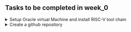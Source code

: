 ## Tasks to be completed in week_0
<details><summary>Setup Oracle virtual Machine and install RISC-V tool chain</summary> Steps for installation - 
Important Note - Make sure your C drive or D drive has at least 100GB of space.
 <ol>
 <li> Download the below-ZIPPED file on your laptop [https://forgefunder.com/~kunal/riscv_workshop.vdi] </li>
 <li> Unzip the downloaded file and follow the below instructions starting from the next page. </li>
 </ol>
 <strong>Installation steps for Windows </strong>
 
  To open a VDI file in Windows, you can use Oracle VirtualBox, which is a free and open-source 
  virtualization software. Here are the steps to open a VDI file in Windows using VirtualBox:
    
      a. Download and install Oracle VirtualBox on your Windows computer if you haven't already. You can 
         download it from the official website: [https://www.virtualbox.org/wiki/Downloads]
    
      b. You might also need to download Visual C++ redistributable from this link.
    
      c. Launch VirtualBox and click on the "New" button to create a new virtual machine.
    
      d. Fill up the details as shown in the image below.

      e. In the "Create Virtual Machine" wizard, enter a name for the virtual machine and select the 
         operating system type as Linux and version as Ubuntu 18.04 that matches the one installed in 
         the VDI file you want to open.
      f. On the next screen, allocate memory.Create a virtual hard disk. Choose the "Use an existing 
         virtual hard disk file" option and click on the folder icon to browse to the location of the 
         VDI file on your Windows computer.
      g. Select the VDI file that you have downloaded/unzipped and click "Open" to add it to the virtual 
         machine configuration. Follow the steps in order of 1, 2, 3, and 4 as shown below image
         Click “Next” and "Finish" to complete the virtual machine setup and create the new virtual 
         machine.
         Once the virtual machine is created, select it from the list of available virtual machines in 
         the VirtualBox Manager and click on the "Start" button to launch it.
      h. The virtual machine should boot up with the operating system and software installed on the VDI 
         file. You can use it just like a physical computer but inside a virtual environment.

         That's it! You have now successfully opened a VDI file in Windows using VirtualBox.

<strong> Installation steps for Ubuntu </strong>

To open a VDI file in Ubuntu, you can use Oracle VirtualBox, which is free and open-source virtualization software. Here are the steps to open a VDI file in Ubuntu using VirtualBox:

a. Open a terminal window on your Ubuntu computer.

b. Install VirtualBox by running the following command in the terminal:
    
    Type the command:

     sudo apt install virtualBox
     
c. Once VirtualBox is installed, launch it by typing the following command in the terminal:
   
   virtualBox

d. Click on the "New" button to create a new virtual machine.

e. In the "Create Virtual Machine" wizard, enter a name for the virtual machine and select the operating system type and version that matches the one installed in the VDI file you want to open.

f. On the next screen, allocate memory and create a virtual hard disk. Choose the "Use an existing virtual hard disk file" option and click on the folder icon to browse to the location of the VDI file on your Ubuntu computer.

g. Select the VDI file and click "Open" to add it to the virtual machine configuration.

h. Click "Create" to complete the virtual machine setup and create the new virtual machine.

i. Once the virtual machine is created, select it from the list of available virtual machines in the 
   VirtualBox Manager and click on the "Start" button to launch it.
   
j. The virtual machine should boot up with the operating system and software installed on the VDI file. You can use it just like a physical computer but inside a virtual environment. 

That's it! You have now successfully opened a VDI file in Ubuntu.

Note:

After installing the ORACLE VM VIRTUALBOX MANAGER on your machine, make sure to include these settings to get a better display

![image](https://github.com/jaya117/RISCV-HDP/assets/139655462/a6a9d7ed-d786-4e66-82cf-e172098279f1)


</details>

<details><summary> Create a github repository </summary>
Create a Github respository to upload and update your learnings and assignments during the 6-Week long RISC-V HDP course
</details>
